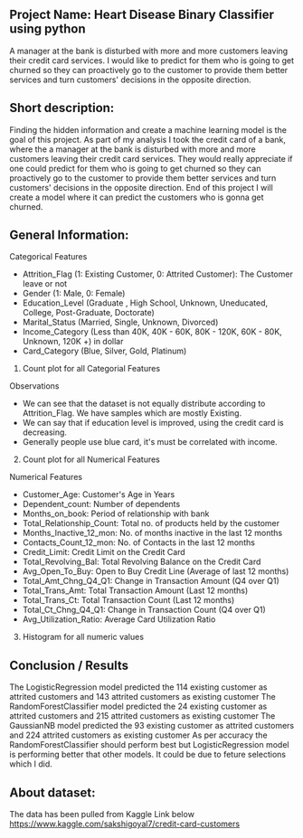 ## Project Name: Heart Disease Binary Classifier using python
A manager at the bank is disturbed with more and more customers leaving their credit card services. I would like to predict for them who is going to get churned so they can proactively go to the customer to provide them better services and turn customers' decisions in the opposite direction.

## Short description: 
Finding the hidden information and create a machine learning model is the goal of this project. As part of my analysis I took the credit card of a bank, where the a manager at the bank is disturbed with more and more customers leaving their credit card services. They would really appreciate if one could predict for them who is going to get churned so they can proactively go to the customer to provide them better services and turn customers' decisions in the opposite direction. End of this project I will create a model where it can predict the customers who is gonna get churned.

## General Information: 
Categorical Features
 - Attrition_Flag (1: Existing Customer, 0: Attrited Customer): The Customer leave or not
 - Gender (1: Male, 0: Female)
 - Education_Level (Graduate , High School, Unknown, Uneducated, College, Post-Graduate, Doctorate)
 - Marital_Status (Married, Single, Unknown, Divorced)
 - Income_Category (Less than 40K, 40K - 60K, 80K - 120K, 60K - 80K, Unknown, 120K +) in dollar
 - Card_Category (Blue, Silver, Gold, Platinum)
1) Count plot for all Categorial Features
 

 

Observations
 - We can see that the dataset is not equally distribute according to Attrition_Flag. We have samples which are mostly Existing.
 - We can say that if education level is improved, using the credit card is decreasing.
 - Generally people use blue card, it's must be correlated with income.
 
2) Count plot for all Numerical Features

Numerical Features
 - Customer_Age: Customer's Age in Years
 - Dependent_count: Number of dependents
 - Months_on_book: Period of relationship with bank
 - Total_Relationship_Count: Total no. of products held by the customer
 - Months_Inactive_12_mon: No. of months inactive in the last 12 months
 - Contacts_Count_12_mon: No. of Contacts in the last 12 months
 - Credit_Limit: Credit Limit on the Credit Card
 - Total_Revolving_Bal: Total Revolving Balance on the Credit Card
 - Avg_Open_To_Buy: Open to Buy Credit Line (Average of last 12 months)
 - Total_Amt_Chng_Q4_Q1: Change in Transaction Amount (Q4 over Q1)
 - Total_Trans_Amt: Total Transaction Amount (Last 12 months)
 - Total_Trans_Ct: Total Transaction Count (Last 12 months)
 - Total_Ct_Chng_Q4_Q1: Change in Transaction Count (Q4 over Q1)
 - Avg_Utilization_Ratio: Average Card Utilization Ratio
3) Histogram for all numeric values

## Conclusion / Results
The LogisticRegression model predicted the 114 existing customer as attrited customers and 143 attrited customers as existing customer
The RandomForestClassifier model predicted the 24 existing customer as attrited customers and 215 attrited customers as existing customer
The GaussianNB model predicted the 93 existing customer as attrited customers and 224 attrited customers as existing customer
As per accuracy the RandomForestClassifier should perform best but LogisticRegression model is performing better that other models. It could be due to feture selections which I did. 

 
## About dataset:
The data has been pulled from Kaggle Link below
https://www.kaggle.com/sakshigoyal7/credit-card-customers
